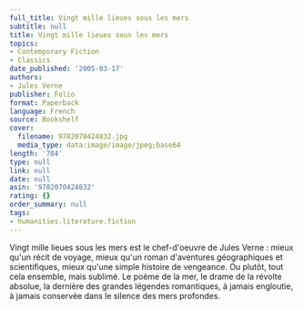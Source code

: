 ```yaml
---
full_title: Vingt mille lieues sous les mers
subtitle: null
title: Vingt mille lieues sous les mers
topics:
- Contemporary Fiction
- Classics
date_published: '2005-03-17'
authors:
- Jules Verne
publisher: Folio
format: Paperback
language: French
source: Bookshelf
cover:
  filename: 9782070424832.jpg
  media_type: data:image/image/jpeg;base64
length: '704'
type: null
link: null
date: null
asin: '9782070424832'
rating: {}
order_summary: null
tags:
- humanities.literature.fiction
---
```

Vingt mille lieues sous les mers est le chef-d'oeuvre de Jules Verne : mieux qu'un récit de voyage, mieux qu'un roman d'aventures géographiques et scientifiques, mieux qu'une simple histoire de vengeance. Ou plutôt, tout cela ensemble, mais sublimé. Le poème de la mer, le drame de la révolte absolue, la dernière des grandes légendes romantiques, à jamais engloutie, à jamais conservée dans le silence des mers profondes.
